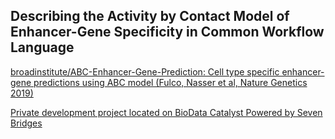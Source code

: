 ## Describing the Activity by Contact Model of Enhancer-Gene Specificity in Common Workflow Language
  
[broadinstitute/ABC-Enhancer-Gene-Prediction: Cell type specific enhancer-gene predictions using ABC model (Fulco, Nasser et al, Nature Genetics 2019)](https://github.com/broadinstitute/ABC-Enhancer-Gene-Prediction) 


[Private development project located on BioData Catalyst Powered by Seven Bridges](https://platform.sb.biodatacatalyst.nhlbi.nih.gov/u/dave/abc-development-scratch-project) 


```python

```


```python

```


```python

```


```python

```

